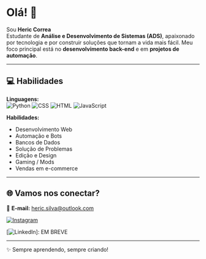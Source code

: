 # Olá! 👋  
Sou **Heric Correa**  
Estudante de **Análise e Desenvolvimento de Sistemas (ADS)**, apaixonado por tecnologia e por construir soluções que tornam a vida mais fácil. Meu foco principal está no **desenvolvimento back-end** e em **projetos de automação**.  

---

## 💻 Habilidades

**Linguagens:**  
![Python](https://img.shields.io/badge/-Python-3776AB?style=flat-square&logo=python&logoColor=white)
![CSS](https://img.shields.io/badge/-CSS-1572B6?style=flat-square&logo=css3&logoColor=white)
![HTML](https://img.shields.io/badge/-HTML-E34F26?style=flat-square&logo=html5&logoColor=white)
![JavaScript](https://img.shields.io/badge/-JavaScript-F7DF1E?style=flat-square&logo=javascript&logoColor=black)

**Habilidades:**
- Desenvolvimento Web  
- Automação e Bots  
- Bancos de Dados  
- Solução de Problemas  
- Edição e Design  
- Gaming / Mods  
- Vendas em e-commerce  

---

## 🌐 Vamos nos conectar?

📧 **E-mail:** heric.silva@outlook.com

[![Instagram](https://img.shields.io/badge/-Instagram-E4405F?style=flat-square&logo=instagram&logoColor=white)](https://www.instagram.com/_heriic/)  

[![LinkedIn](https://img.shields.io/badge/-LinkedIn-0A66C2?style=flat-square&logo=linkedin&logoColor=white)]: EM BREVE 

---

✨ Sempre aprendendo, sempre criando!
